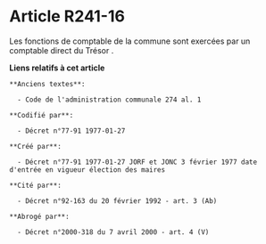 # Article R241-16

Les fonctions de comptable de la commune sont exercées par un comptable direct du Trésor   .

**Liens relatifs à cet article**

	**Anciens textes**:

	  - Code de l'administration communale 274 al. 1

	**Codifié par**:

	  - Décret n°77-91 1977-01-27

	**Créé par**:

	  - Décret n°77-91 1977-01-27 JORF et JONC 3 février 1977 date d'entrée en vigueur élection des maires

	**Cité par**:

	  - Décret n°92-163 du 20 février 1992 - art. 3 (Ab)

	**Abrogé par**:

	  - Décret n°2000-318 du 7 avril 2000 - art. 4 (V)
